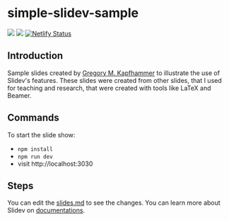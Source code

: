 # simple-slidev-sample

![](../../workflows/build/badge.svg) ![](../../workflows/release/badge.svg) [![Netlify Status](https://api.netlify.com/api/v1/badges/5dddd2ae-56ca-4047-a4f7-147059bb96f7/deploy-status)](https://app.netlify.com/sites/pyohio2021-presentation/deploys)

## Introduction

Sample slides created by [Gregory M.
Kapfhammer](https://www.gregorykapfhammer.com/) to illustrate the use of
Slidev's features. These slides were created from other slides, that I used for
teaching and research, that were created with tools like LaTeX and Beamer.

## Commands

To start the slide show:

- `npm install`
- `npm run dev`
- visit http://localhost:3030

## Steps

You can edit the [slides.md](./slides.md) to see the changes. You can learn more
about Slidev on [documentations](https://sli.dev/).
